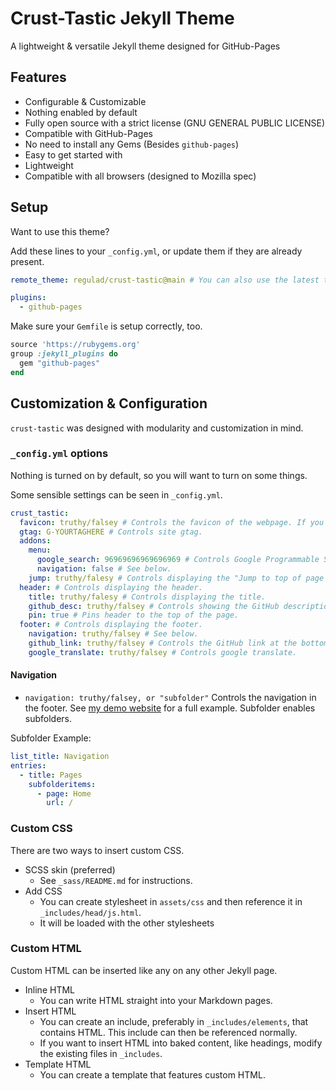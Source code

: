 # Crust-Tastic Jekyll Theme
A lightweight & versatile Jekyll theme designed for GitHub-Pages

## Features

* Configurable & Customizable
* Nothing enabled by default
* Fully open source with a strict license (GNU GENERAL PUBLIC LICENSE)
* Compatible with GitHub-Pages
* No need to install any Gems (Besides `github-pages`)
* Easy to get started with
* Lightweight
* Compatible with all browsers (designed to Mozilla spec)

## Setup
Want to use this theme?

Add these lines to your `_config.yml`, or update them if they are already present.

```yaml
remote_theme: regulad/crust-tastic@main # You can also use the latest tag.

plugins:
  - github-pages
```

Make sure your `Gemfile` is setup correctly, too.

```ruby
source 'https://rubygems.org'
group :jekyll_plugins do
  gem "github-pages"
end
```

## Customization & Configuration
`crust-tastic` was designed with modularity and customization in mind.

### `_config.yml` options
Nothing is turned on by default, so you will want to turn on some things.

Some sensible settings can be seen in `_config.yml`.

```yaml
crust_tastic:
  favicon: truthy/falsey # Controls the favicon of the webpage. If you would like to use a custom path, substitute truthy/falsey with /path/to/favicon, otherwise it will use the root of the site.
  gtag: G-YOURTAGHERE # Controls site gtag.
  addons:
    menu:
      google_search: 96969696969696969 # Controls Google Programmable Search. Enter your CX value.
      navigation: false # See below.
    jump: truthy/falesy # Controls displaying the "Jump to top of page button."
  header: # Controls displaying the header.
    title: truthy/falesy # Controls displaying the title.
    github_desc: truthy/falsey # Controls showing the GitHub description next to the title.
    pin: true # Pins header to the top of the page.
  footer: # Controls displaying the footer.
    navigation: truthy/falsey # See below.
    github_link: truthy/falsey # Controls the GitHub link at the bottom of the page.
    google_translate: truthy/falsey # Controls google translate.
```

#### Navigation
* `navigation: truthy/falsey, or "subfolder"` Controls the navigation in the footer. See [my demo website](https://regulad.xyz/crust-tastic/) for a full example. Subfolder enables subfolders.

Subfolder Example:

```yaml
list_title: Navigation
entries:
  - title: Pages
    subfolderitems:
      - page: Home
        url: /
```
### Custom CSS
There are two ways to insert custom CSS. 
  * SCSS skin (preferred)
    * See `_sass/README.md` for instructions.
  * Add CSS
    * You can create stylesheet in `assets/css` and then reference it in `_includes/head/js.html`.
    * It will be loaded with the other stylesheets

### Custom HTML
Custom HTML can be inserted like any on any other Jekyll page.
  * Inline HTML
    * You can write HTML straight into your Markdown pages.
  * Insert HTML
    * You can create an include, preferably in `_includes/elements`, that contains HTML. This include can then be referenced normally.
    * If you want to insert HTML into baked content, like headings, modify the existing files in `_includes`.
  * Template HTML
    * You can create a template that features custom HTML.
